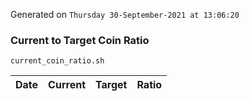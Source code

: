 Generated on `Thursday 30-September-2021 at 13:06:20`

### Current to Target Coin Ratio
`current_coin_ratio.sh`

Date|Current|Target|Ratio
---|---|---|---
